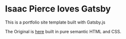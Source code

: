 # Isaac Pierce loves Gatsby

This is a portfolio site template built with Gatsby.js

The Original is [here](https://github.com/isaacdpierce/my-portfolio-site) built in pure semantic HTML and CSS.
